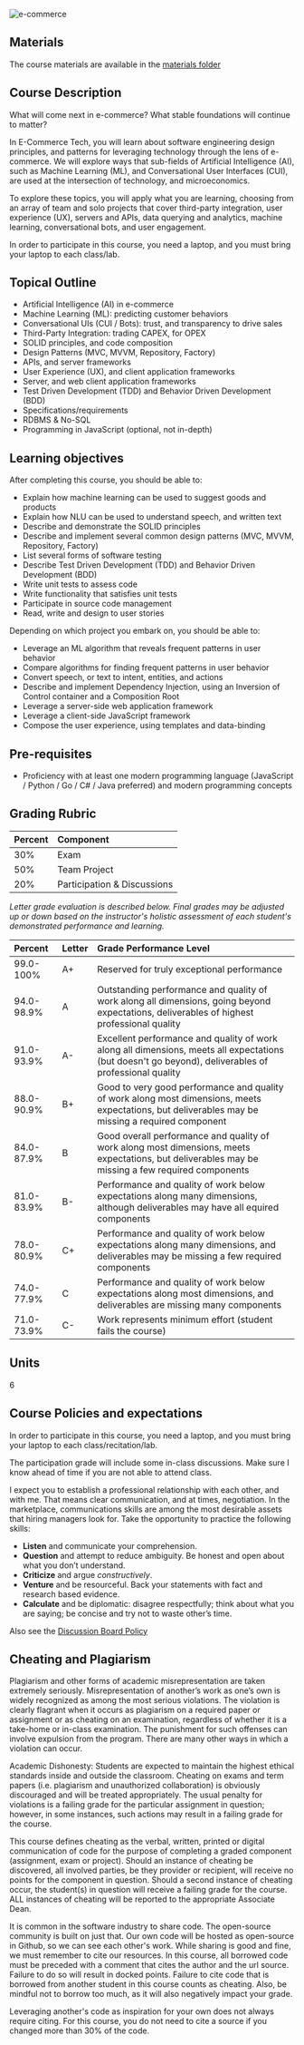 ![e-commerce](https://cloud.githubusercontent.com/assets/933621/10716481/265914d0-7b11-11e5-8538-a32894ea5ccb.jpg)

## Materials
The course materials are available in the [materials folder](./materials/REAMDE.md#overview)

## Course Description

What will come next in e-commerce? What stable foundations will continue to matter?

In E-Commerce Tech, you will learn about software engineering design principles, and patterns for leveraging technology through the lens of e-commerce. We will explore ways that sub-fields of Artificial Intelligence (AI), such as Machine Learning (ML), and Conversational User Interfaces (CUI), are used at the intersection of technology, and microeconomics.

To explore these topics, you will apply what you are learning, choosing from an array of team and solo projects that cover third-party integration, user experience (UX), servers and APIs, data querying and analytics, machine learning, conversational bots, and user engagement.

In order to participate in this course, you need a laptop, and you must bring your laptop to each class/lab.

## Topical Outline

* Artificial Intelligence (AI) in e-commerce
* Machine Learning (ML): predicting customer behaviors
* Conversational UIs (CUI / Bots): trust, and transparency to drive sales
* Third-Party Integration: trading CAPEX, for OPEX
* SOLID principles, and code composition
* Design Patterns (MVC, MVVM, Repository, Factory)
* APIs, and server frameworks
* User Experience (UX), and client application frameworks
* Server, and web client application frameworks
* Test Driven Development (TDD) and Behavior Driven Development (BDD)
* Specifications/requirements
* RDBMS & No-SQL
* Programming in JavaScript (optional, not in-depth)

## Learning objectives
After completing this course, you should be able to:

* Explain how machine learning can be used to suggest goods and products
* Explain how NLU can be used to understand speech, and written text
* Describe and demonstrate the SOLID principles
* Describe and implement several common design patterns (MVC, MVVM, Repository, Factory)
* List several forms of software testing
* Describe Test Driven Development (TDD) and Behavior Driven Development (BDD)
* Write unit tests to assess code
* Write functionality that satisfies unit tests
* Participate in source code management
* Read, write and design to user stories

Depending on which project you embark on, you should be able to:

* Leverage an ML algorithm that reveals frequent patterns in user behavior
* Compare algorithms for finding frequent patterns in user behavior
* Convert speech, or text to intent, entities, and actions
* Describe and implement Dependency Injection, using an Inversion of Control container and a Composition Root
* Leverage a server-side web application framework
* Leverage a client-side JavaScript framework
* Compose the user experience, using templates and data-binding


## Pre-requisites
* Proficiency with at least one modern programming language (JavaScript / Python / Go / C# / Java preferred) and modern programming concepts

## Grading Rubric
| Percent | Component |
|:--------|:----------|
| 30% | Exam |
| 50% | Team Project |
| 20% | Participation & Discussions |

_Letter grade evaluation is described below. Final grades may be adjusted up or down based on the instructor's holistic assessment of each student's demonstrated performance and learning._

| Percent | Letter | Grade Performance Level |
|:--------|:-------|:------------------------|
| 99.0-100% | A+ | Reserved for truly exceptional performance |
| 94.0-98.9% | A | Outstanding performance and quality of work along all dimensions, going beyond expectations, deliverables of highest professional quality |
| 91.0-93.9% | A- | Excellent performance and quality of work along all dimensions, meets all expectations (but doesn't go beyond), deliverables of professional quality |
| 88.0-90.9% | B+ | Good to very good performance and quality of work along most dimensions, meets expectations, but deliverables may be missing a required component |
| 84.0-87.9% | B | Good overall performance and quality of work along most dimensions, meets expectations, but deliverables may be missing a few required components |
| 81.0-83.9% | B- | Performance and quality of work below expectations along many dimensions, although deliverables may have all equired components |
| 78.0-80.9% | C+ | Performance and quality of work below expectations along many dimensions, and deliverables may be missing a few required components |
| 74.0-77.9% | C | Performance and quality of work below expectations along most dimensions, and deliverables are missing many components |
| 71.0-73.9% | C- | Work represents minimum effort (student fails the course) |

## Units
6

## Course Policies and expectations
In order to participate in this course, you need a laptop, and you must bring your laptop to each class/recitation/lab.

The participation grade will include some in-class discussions. Make sure I know ahead of time if you are not able to attend class.

I expect you to establish a professional relationship with each other, and with me. That means clear communication, and at times, negotiation. In the marketplace, communications skills are among the most desirable assets that hiring managers look for. Take the opportunity to practice the following skills:

* **Listen** and communicate your comprehension.
* **Question** and attempt to reduce ambiguity. Be honest and open about what you don’t understand.
* **Criticize** and argue _constructively_.
* **Venture** and be resourceful. Back your statements with fact and research based evidence.
* **Calculate** and be diplomatic: disagree respectfully; think about what you are saying; be concise and try not to waste other’s time.

Also see the [Discussion Board Policy](Discussion-Board-Policy.md)


## Cheating and Plagiarism

Plagiarism and other forms of academic misrepresentation are taken extremely seriously. Misrepresentation of another’s work as one’s own is widely recognized as among the most serious violations. The violation is clearly flagrant when it occurs as plagiarism on a required paper or assignment or as cheating on an examination, regardless of whether it is a take-home or in-class examination. The punishment for such offenses can involve expulsion from the program. There are many other ways in which a violation can occur.

Academic Dishonesty: Students are expected to maintain the highest ethical standards inside and outside the classroom. Cheating on exams and term papers (i.e. plagiarism and unauthorized collaboration) is obviously discouraged and will be treated appropriately. The usual penalty for violations is a failing grade for the particular assignment in question; however, in some instances, such actions may result in a failing grade for the course.

This course defines cheating as the verbal, written, printed or digital communication of code for the purpose of completing a graded component (assignment, exam or project). Should an instance of cheating be discovered, all involved parties, be they provider or recipient, will receive no points for the component in question. Should a second instance of cheating occur, the student(s) in question will receive a failing grade for the course. ALL instances of cheating will be reported to the appropriate Associate Dean.

It is common in the software industry to share code. The open-source community is built on just that. Our own code will be hosted as open-source in Github, so we can see each other's work. While sharing is good and fine, we must remember to cite our resources. In this course, all borrowed code must be preceded with a comment that cites the author and the url source. Failure to do so will result in docked points. Failure to cite code that is borrowed from another student in this course counts as cheating. Also, be mindful not to borrow too much, as it will also negatively impact your grade.

Leveraging another's code as inspiration for your own does not always require citing. For this course, you do not need to cite a source if you changed more than 30% of the code.
